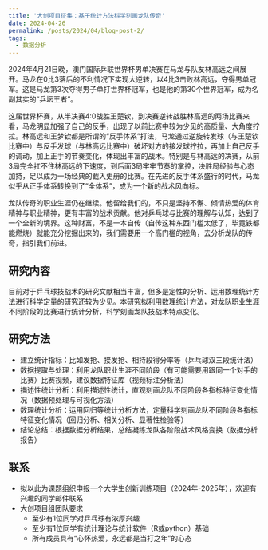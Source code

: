 ```yaml
---
title: '大创项目征集：基于统计方法科学刻画龙队传奇'
date: 2024-04-26
permalink: /posts/2024/04/blog-post-2/
tags:
  - 数据分析
---
```


2024年4月21日晚，澳门国际乒联世界杯男单决赛在马龙与队友林高远之间展开。马龙在0比3落后的不利情况下实现大逆转，以4比3击败林高远，夺得男单冠军。这是马龙第3次夺得男子单打世界杯冠军，也是他的第30个世界冠军，成为名副其实的“乒坛王者”。

这届世界杯赛，从半决赛4:0战胜王楚钦，到决赛逆转战胜林高远的两场比赛来看，马龙明显加强了自己的反手，出现了以前比赛中较为少见的高质量、大角度拧拉。林高远和王梦钦都是所谓的“反手体系”打法，马龙通过逆旋转发球（与王楚钦比赛中）与反手发球（与林高远比赛中）破坏对方的接发球拧拉，再加上自己反手的调动，加上正手的节奏变化，体现出丰富的战术。特别是与林高远的决赛，从前3局完全扛不住林高远的下速度，到后面3局牢牢节奏的掌控，决胜局经验与心态加持，足以成为一场经典的截入史册的比赛。在先进的反手体系盛行的时代，马龙似乎从正手体系转换到了“全体系”，成为一个新的战术风向标。

龙队传奇的职业生涯仍在继续。他留给我们的，不只是坚持不懈、倾情热爱的体育精神与职业精神，更有丰富的战术贡献。他对乒乓球与比赛的理解与认知，达到了一个全新的境界。这种财富，不是一本自传（自传这种东西门槛太低了，毕竟铁都能燃烧）就能充分挖掘出来的，我们需要用一个高门槛的视角，去分析龙队的传奇，指引我们前进。

## 研究内容

目前对于乒乓球技战术的研究文献相当丰富，但多是定性的分析、运用数理统计方法进行科学定量的研究还较为少见。本研究拟利用数理统计方法，对龙队职业生涯不同阶段的比赛进行统计分析，科学刻画龙队技战术特点变化。

## 研究方法

- 建立统计指标：比如发抢、接发抢、相持段得分率等（乒乓球双三段统计法）
- 数据提取与处理：利用龙队职业生涯不同阶段（有可能需要用跟同一个对手的比赛）比赛视频，建议数据特征库（视频标注分析法）
- 描述性统计分析：利用描述性统计，直观刻画龙队不同阶段各指标特征变化情况（数据预处理与可视化方法）
- 数理统计分析：运用回归等统计分析方法，定量科学刻画龙队不同阶段各指标特征变化情况（回归分析、相关分析、显著性检验等）
- 结论总结：根据数据分析结果，总结凝练龙队各阶段战术风格变换（数据分析报告）

## 联系

- 拟以此为课题组织申报一个大学生创新训练项目（2024年-2025年），欢迎有兴趣的同学邮件联系
- 大创项目组团队要求
  - 至少有1位同学对乒乓球有浓厚兴趣
  - 至少有1位同学有统计理论与统计软件（R或python）基础
  - 所有成员具有“心怀热爱，永远都是当打之年”的心态
